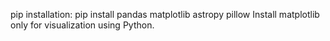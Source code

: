 pip installation: pip install pandas matplotlib astropy pillow
Install matplotlib only for visualization using Python.
